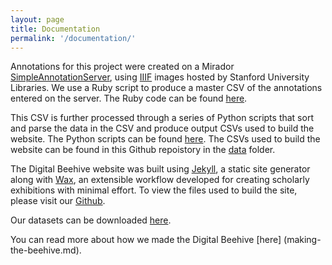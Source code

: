 ```yaml
---
layout: page
title: Documentation
permalink: '/documentation/'
---
```


Annotations for this project were created on a Mirador 
[SimpleAnnotationServer](https://github.com/glenrobson/SimpleAnnotationServer), 
using [IIIF](https://iiif.io) images hosted by Stanford 
University Libraries. We use a Ruby script to produce 
a master CSV of the annotations entered on the server. 
The Ruby code can be found [here](https://github.com/upenn-libraries/beehive-scripts).

This CSV is further processed through a series of Python 
scripts that sort and parse the data in the CSV and produce
output CSVs used to build the website. The Python scripts 
can be found [here](https://github.com/KislakCenter/beehive-annotation-scripts). 
The CSVs used to build the website can be found in this 
Github repoistory in the [data](https://github.com/KislakCenter/beehive-annotation-scripts/tree/master/data) 
folder. 

The Digital Beehive website was built using [Jekyll](https://jekyllrb.com/),
a static site generator along with [Wax](https://minicomp.github.io/wax/),
an extensible workflow developed for creating scholarly 
exhibitions with minimal effort. To view the files used 
to build the site, please visit our [Github](https://github.com/KislakCenter/digital-beehive).

Our datasets can be downloaded [here](https://github.com/KislakCenter/beehive-annotation-scripts/blob/master/data/beehive-data-raw.csv).

You can read more about how we made the Digital Beehive [here]
(making-the-beehive.md).
